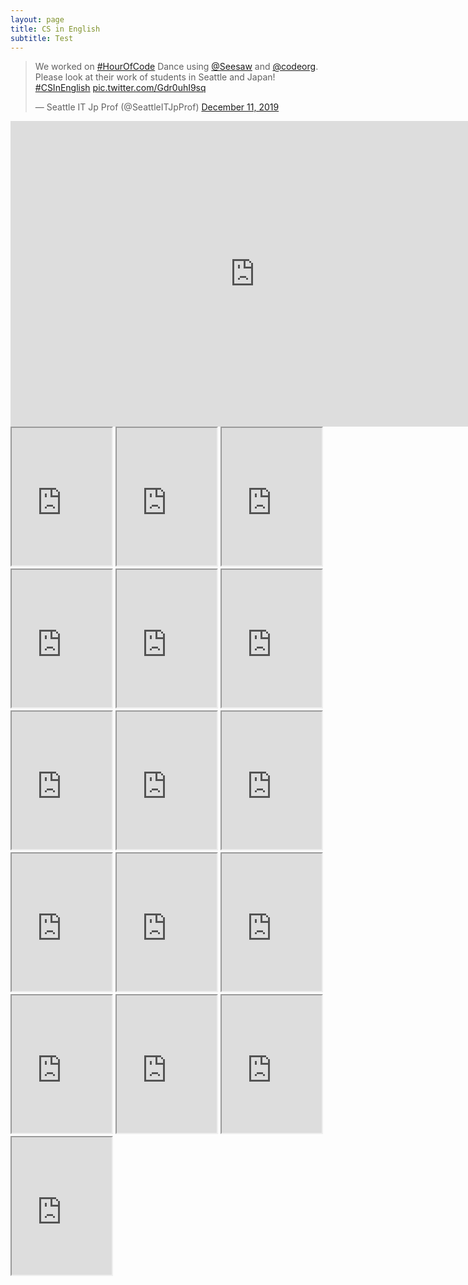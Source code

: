 ```yaml
---
layout: page
title: CS in English
subtitle: Test
---
```

<blockquote class="twitter-tweet"><p lang="en" dir="ltr">We worked on <a href="https://twitter.com/hashtag/HourOfCode?src=hash&amp;ref_src=twsrc%5Etfw">#HourOfCode</a> Dance using <a href="https://twitter.com/Seesaw?ref_src=twsrc%5Etfw">@Seesaw</a> and <a href="https://twitter.com/codeorg?ref_src=twsrc%5Etfw">@codeorg</a>. Please look at their work of students in Seattle and Japan! <a href="https://twitter.com/hashtag/CSInEnglish?src=hash&amp;ref_src=twsrc%5Etfw">#CSInEnglish</a> <a href="https://t.co/Gdr0uhI9sq">pic.twitter.com/Gdr0uhI9sq</a></p>&mdash; Seattle IT Jp Prof (@SeattleITJpProf) <a href="https://twitter.com/SeattleITJpProf/status/1204571725981073409?ref_src=twsrc%5Etfw">December 11, 2019</a></blockquote> <script async src="https://platform.twitter.com/widgets.js" charset="utf-8"></script>

<iframe width="782" height="489" src="https://www.youtube.com/embed/C55Y4OjHTRQ" frameborder="0" allow="accelerometer; autoplay; encrypted-media; gyroscope; picture-in-picture" allowfullscreen></iframe>

<iframe height='220' width='160' src='https://app.seesaw.me/pages/shared_item?item_id=item.5c2d52d3-fb8b-41c9-b501-6d0088b38a53&share_token=mw7P2D7wQJareI5-xk1XuQ&mode=embed'></iframe>

<iframe height='220' width='160' src='https://app.seesaw.me/pages/shared_item?item_id=item.d14aa285-1ade-45aa-8e29-486e185f72f4&share_token=TCuc6XkQSR24Ut4js-VVBg&mode=embed'></iframe>

<iframe height='220' width='160' src='https://app.seesaw.me/pages/shared_item?item_id=item.c801ee7b-fa95-4d1f-84c4-5697e695793c&share_token=aVg1O7UDQnum-Cgu3rsodg&mode=embed'></iframe>

<iframe height='220' width='160' src='https://app.seesaw.me/pages/shared_item?item_id=item.35c95c2a-2c89-46fa-8a87-dabfccfefd14&share_token=T6aEkqFoQiyk_9ZZkAhjoA&mode=embed'></iframe>

<iframe height='220' width='160' src='https://app.seesaw.me/pages/shared_item?item_id=item.f4410bd4-9f14-4b1f-82e9-4c728a27ca39&share_token=euLFUw55TpK9JUbTzE405A&mode=embed'></iframe>

<iframe height='220' width='160' src='https://app.seesaw.me/pages/shared_item?item_id=item.0c469bad-6112-4626-9383-e2d339a8a933&share_token=6tEAXxa2Rdm7apNC1mpj9A&mode=embed'></iframe>

<iframe height='220' width='160' src='https://app.seesaw.me/pages/shared_item?item_id=item.6a1efbaa-9eee-4c6a-bba8-969c28e315ff&share_token=6NN3s4fzQnG5TaTDnjcTtA&mode=embed'></iframe>

<iframe height='220' width='160' src='https://app.seesaw.me/pages/shared_item?item_id=item.47cfecdd-61d5-460f-bab4-43b9d91a31e4&share_token=cXd_eA-5QrKe-671h9IB3A&mode=embed'></iframe>

<iframe height='220' width='160' src='https://app.seesaw.me/pages/shared_item?item_id=item.d4f3fb5d-9c2b-40ad-afa8-f94f5e6c8c67&share_token=yZwqsCHYRbCyVIc66YYiXQ&mode=embed'></iframe>

<iframe height='220' width='160' src='https://app.seesaw.me/pages/shared_item?item_id=item.503e2b9e-cb43-4954-8edf-a5484c0cd4cf&share_token=gyBMbfcHQgWIWZmyPU7CrA&mode=embed'></iframe>

<iframe height='220' width='160' src='https://app.seesaw.me/pages/shared_item?item_id=item.690c9ec5-a067-466a-bb3e-a7f23917efe2&share_token=fMrXmAy8StiHKeKlIqof0g&mode=embed'></iframe>

<iframe height='220' width='160' src='https://app.seesaw.me/pages/shared_item?item_id=item.d1434ba4-be3f-4581-99f1-391ff1e0dc63&share_token=-0h0kCZ7RZ-ZSq9DOFOT5Q&mode=embed'></iframe>

<iframe height='220' width='160' src='https://app.seesaw.me/pages/shared_item?item_id=item.bd38fddf-7650-4e23-9ed9-f8b63609e8c0&share_token=9EKvXRFuS7mpf3Q7aTq_fQ&mode=embed'></iframe>

<iframe height='220' width='160' src='https://app.seesaw.me/pages/shared_item?item_id=item.ed408d4f-b907-4ae4-abdf-3804084f49b4&share_token=cVgsWZJ3R26E-260LdvRfw&mode=embed'></iframe>

<iframe height='220' width='160' src='https://app.seesaw.me/pages/shared_item?item_id=item.bd38fddf-7650-4e23-9ed9-f8b63609e8c0&share_token=9EKvXRFuS7mpf3Q7aTq_fQ&mode=embed'></iframe>

<iframe height='220' width='160' src='https://app.seesaw.me/pages/shared_item?item_id=item.439fb2d4-5aac-4a1f-ac1e-f6a508528824&share_token=cfXYRHs3Tqy8MnFaTdQ23g&mode=embed'></iframe>